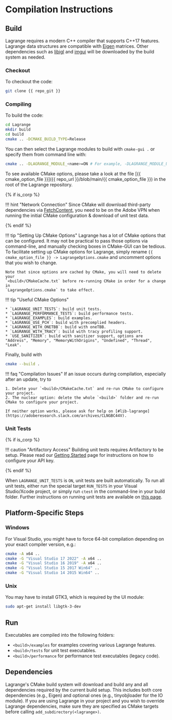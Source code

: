 # Compilation Instructions

## Build

Lagrange requires a modern C++ compiler that supports C++17 features.
Lagrange data structures are compatible with [Eigen](https://eigen.tuxfamily.org/) matrices.
Other dependencies such as
[libigl](https://github.com/libigl/libigl) and
[imgui](https://github.com/ocornut/imgui) will be downloaded by the build system as needed.

### Checkout

To checkout the code:

```sh
git clone {{ repo_git }}
```

### Compiling

To build the code:

```sh
cd Lagrange
mkdir build
cd build
cmake .. -DCMAKE_BUILD_TYPE=Release
```

You can then select the Lagrange modules to build with `cmake-gui .` or specify them from command line with:

```sh
cmake .. -DLAGRANGE_MODULE_<name>=ON # For example, -DLAGRANGE_MODULE_UI=ON
```

To see available CMake options, please take a look at the file [{{ cmake_option_file }}]({{ repo_url
}}/blob/main/{{ cmake_option_file }}) in the root of the Lagrange repository.

{% if is_corp %}

!!! hint "Network Connection"
    Since CMake will download third-party dependencies via
    [FetchContent](https://cmake.org/cmake/help/latest/module/FetchContent.html), you need to be on
    the Adobe VPN when running the initial CMake configuration & download of unit test data.

{% endif %}

!!! tip "Setting Up CMake Options"
    Lagrange has a lot of CMake options that can be configured. It may not be practical to pass
    those options via command-line, and manually checking boxes in CMake-GUI can be tedious. To
    facilitate setting up CMake options for Lagrange, simply rename `{{ cmake_option_file }} ->
    LagrangeOptions.cmake` and uncomment options that you wish to change.

    Note that since options are cached by CMake, you will need to delete your
    `<build>/CMakeCache.txt` before re-running CMake in order for a change in
    `LagrangeOptions.cmake` to take effect.

!!! tip "Useful CMake Options"

    * `LAGRANGE_UNIT_TESTS`: build unit tests.
    * `LAGRANGE_PERFORMANCE_TESTS`: build performance tests.
    * `LAGRANGE_EXAMPLES`: build examples.
    * `LAGRANGE_USE_PCH`: build with precomplied headers.
    * `LAGRANGE_WITH_ONETBB`: build with oneTBB.
    * `LAGRANGE_WITH_TRACY`: build with tracy profiling support.
    * `USE_SANITIZER`: build with sanitizer support, options are "Address", "Memory", "MemoryWithOrigins", "Undefined", "Thread", "Leak".

Finally, build with

```sh
cmake --build .
```

!!! faq "Compilation Issues"
    If an issue occurs during compilation, especially after an update, try to

    1. Delete your `<build>/CMakeCache.txt` and re-run CMake to configure your project.
    2. The nuclear option: delete the whole `<build>` folder and re-run CMake to configure your project.

    If neither option works, please ask for help on [#lib-lagrange](https://adoberesearch.slack.com/archives/CLNGBC44V).

### Unit Tests

{% if is_corp %}

!!! caution "Artifactory Access"
    Building unit tests requires Artifactory to be setup. Please read our [Getting
    Started](setup.md) page for instructions on how to configure your API key.

{% endif %}

When `LAGRANGE_UNIT_TESTS` is `ON`, unit tests are built automatically. To run all unit tests,
either run the special target `RUN_TESTS` in your Visual Studio/Xcode project, or simply run `ctest`
in the command-line in your build folder. Further instructions on running unit tests are available
on [this page](dev/unit-tests.md).


## Platform-Specific Steps

### Windows

For Visual Studio, you might have to force 64-bit compilation depending on your exact compiler
version, e.g.:

```sh
cmake -A x64 ..
cmake -G "Visual Studio 17 2022" -A x64 ..
cmake -G "Visual Studio 16 2019" -A x64 ..
cmake -G "Visual Studio 15 2017 Win64" ..
cmake -G "Visual Studio 14 2015 Win64" ..
```

### Unix

You may have to install GTK3, which is required by the UI module:

```sh
sudo apt-get install libgtk-3-dev
```

## Run

Executables are compiled into the following folders:

- `<build>/examples` for examples covering various Lagrange features.
- `<build>/tests` for unit test executables.
- `<build>/performance` for performance test executables (legacy code).

## Dependencies

Lagrange's CMake build system will download and build any and all dependencies required by the
current build setup. This includes both core dependencies (e.g., Eigen) and optional ones (e.g.,
tinyobjloader for the IO module). If you are using Lagrange in your project and you wish to override
Lagrange dependencies, make sure they are specified as CMake targets before calling
`add_subdirectory(<lagrange>)`.

